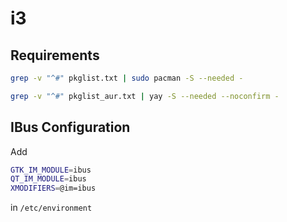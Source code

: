 # i3
## Requirements

~~~ bash
grep -v "^#" pkglist.txt | sudo pacman -S --needed -
~~~

``` bash
grep -v "^#" pkglist_aur.txt | yay -S --needed --noconfirm -
```

## IBus Configuration

Add 
~~~ bash
GTK_IM_MODULE=ibus
QT_IM_MODULE=ibus
XMODIFIERS=@im=ibus
~~~

in `/etc/environment`
